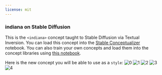 ```yaml
---
license: mit
---
```

### indiana on Stable Diffusion
This is the `<indiana>` concept taught to Stable Diffusion via Textual Inversion. You can load this concept into the [Stable Conceptualizer](https://colab.research.google.com/github/huggingface/notebooks/blob/main/diffusers/stable_conceptualizer_inference.ipynb) notebook. You can also train your own concepts and load them into the concept libraries using [this notebook](https://colab.research.google.com/github/huggingface/notebooks/blob/main/diffusers/sd_textual_inversion_training.ipynb).

Here is the new concept you will be able to use as a `style`:
![<indiana> 0](https://huggingface.co/sd-concepts-library/indiana/resolve/main/concept_images/3.jpeg)
![<indiana> 1](https://huggingface.co/sd-concepts-library/indiana/resolve/main/concept_images/0.jpeg)
![<indiana> 2](https://huggingface.co/sd-concepts-library/indiana/resolve/main/concept_images/1.jpeg)
![<indiana> 3](https://huggingface.co/sd-concepts-library/indiana/resolve/main/concept_images/2.jpeg)
![<indiana> 4](https://huggingface.co/sd-concepts-library/indiana/resolve/main/concept_images/4.jpeg)

